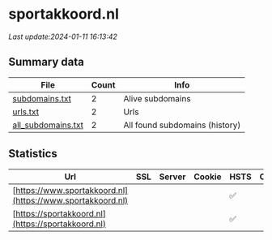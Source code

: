 # sportakkoord.nl
*Last update:2024-01-11 16:13:42*
## Summary data
| File       | Count | Info |
|------------|-------|------|
|[subdomains.txt](/data/sportakkoord/subdomains.txt)|2|Alive subdomains|
|[urls.txt](/data/sportakkoord/urls.txt)|2|Urls|
|[all_subdomains.txt](/data/sportakkoord/all_subdomains.txt)|2|All found subdomains (history)|
## Statistics
| Url | SSL | Server | Cookie | HSTS | CSP | XFO | XXP | RP | Tech |
|------------|-------|------|------|------|------|------|------|------|------|
|[https://www.sportakkoord.nl](https://www.sportakkoord.nl)| | | |:white_check_mark: | | |:white_check_mark: |:white_check_mark: |:white_check_mark: |Google Tag Manager H...|
|[https://sportakkoord.nl](https://sportakkoord.nl)| | | |:white_check_mark: | | |:white_check_mark: |:white_check_mark: |:white_check_mark: |HSTS Varnish:6.2|
